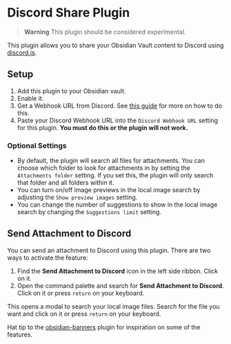 # Discord Share Plugin

> **Warning**
> This plugin should be considered experimental.

This plugin allows you to share your Obsidian Vault content to Discord using [discord.js](https://discord.js.org/).

## Setup
1. Add this plugin to your Obsidian vault.
2. Enable it.
3. Get a Webhook URL from Discord. See [this guide](https://support.discord.com/hc/en-us/articles/228383668-Intro-to-Webhooks) for more on how to do this.
4. Paste your Discord Webhook URL into the `Discord Webhook URL` setting for this plugin. **You must do this or the plugin will not work.**

### Optional Settings
- By default, the plugin will search all files for attachments. You can choose which folder to look for attachments in by setting the `Attachments folder` setting. If you set this, the plugin will only search that folder and all folders within it.
- You can turn on/off image previews in the local image search by adjusting the `Show preview images` setting.
- You can change the number of suggestions to show in the local image search by changing the `Suggestions limit` setting.

## Send Attachment to Discord

You can send an attachment to Discord using this plugin. There are two ways to activate the feature:

1. Find the **Send Attachment to Discord** icon in the left side ribbon. Click on it.
2. Open the command palette and search for **Send Attachment to Discord**. Click on it or press `return` on your keyboard.

This opens a modal to search your local image files. Search for the file you want and click on it or press `return` on your keyboard.

Hat tip to the [obsidian-banners](https://github.com/noatpad/obsidian-banners) plugin for inspiration on some of the features.

